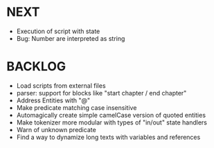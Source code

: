 
# NEXT

- Execution of script with state
- Bug: Number are interpreted as string

# BACKLOG

- Load scripts from external files
- parser: support for blocks like "start chapter / end chapter"
- Address Entities with "@"
- Make predicate matching case insensitive
- Automagically create simple camelCase version of quoted entities
- Make tokenizer more modular with types of "in/out" state handlers
- Warn of unknown predicate
- Find a way to dynamize long texts with variables and references


